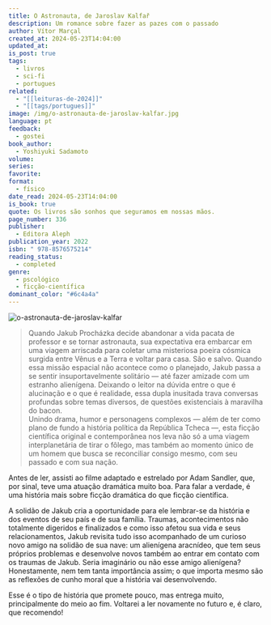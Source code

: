 ```yaml
---
title: O Astronauta, de Jaroslav Kalfař
description: Um romance sobre fazer as pazes com o passado
author: Vítor Marçal
created_at: 2024-05-23T14:04:00
updated_at: 
is_post: true
tags:
  - livros
  - sci-fi
  - portugues
related:
  - "[[leituras-de-2024]]"
  - "[[tags/portugues]]"
image: /img/o-astronauta-de-jaroslav-kalfar.jpg
language: pt
feedback:
  - gostei
book_author:
  - Yoshiyuki Sadamoto
volume: 
series: 
favorite: 
format:
  - físico
date_read: 2024-05-23T14:04:00
is_book: true
quote: Os livros são sonhos que seguramos em nossas mãos.
page_number: 336
publisher:
  - Editora Aleph
publication_year: 2022
isbn: " 978-8576575214"
reading_status:
  - completed
genre:
  - pscológico
  - ficção-científica
dominant_color: "#6c4a4a"
---
```


![o-astronauta-de-jaroslav-kalfar](img/o-astronauta-de-jaroslav-kalfar.jpg)

>Quando Jakub Procházka decide abandonar a vida pacata de professor e se tornar astronauta, sua expectativa era embarcar em uma viagem arriscada para coletar uma misteriosa poeira cósmica surgida entre Vênus e a Terra e voltar para casa. São e salvo.
>Quando essa missão espacial não acontece como o planejado, Jakub passa a se sentir insuportavelmente solitário ― até fazer amizade com um estranho alienígena. Deixando o leitor na dúvida entre o que é alucinação e o que é realidade, essa dupla inusitada trava conversas profundas sobre temas diversos, de questões existenciais à maravilha do bacon.  
>Unindo drama, humor e personagens complexos ― além de ter como plano de fundo a história política da República Tcheca ―, esta ficção científica original e contemporânea nos leva não só a uma viagem interplanetária de tirar o fôlego, mas também ao momento único de um homem que busca se reconciliar consigo mesmo, com seu passado e com sua nação.

Antes de ler, assisti ao filme adaptado e estrelado por Adam Sandler, que, por sinal, teve uma atuação dramática muito boa. Para falar a verdade, é uma história mais sobre ficção dramática do que ficção científica.

A solidão de Jakub cria a oportunidade para ele lembrar-se da história e dos eventos de seu país e de sua família. Traumas, acontecimentos não totalmente digeridos e finalizados e como isso afetou sua vida e seus relacionamentos, Jakub revisita tudo isso acompanhado de um curioso novo amigo na solidão de sua nave: um alienígena aracnídeo, que tem seus próprios problemas e desenvolve novos também ao entrar em contato com os traumas de Jakub. Seria imaginário ou não esse amigo alienígena? Honestamente, nem tem tanta importância assim; o que importa mesmo são as reflexões de cunho moral que a história vai desenvolvendo.

Esse é o tipo de história que promete pouco, mas entrega muito, principalmente do meio ao fim. Voltarei a ler novamente no futuro e, é claro, que recomendo!
